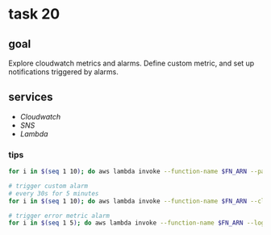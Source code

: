 # task 20

## goal

Explore cloudwatch metrics and alarms. Define custom metric, and set up notifications triggered by alarms.

## services

-   _Cloudwatch_
-   _SNS_
-   _Lambda_

### tips

```bash
for i in $(seq 1 10); do aws lambda invoke --function-name $FN_ARN --payload '{}' --invocation-type Event --no-cli-pager output.json; done

# trigger custom alarm
# every 30s for 5 minutes
for i in $(seq 1 10); do aws lambda invoke --function-name $FN_ARN --cli-binary-format raw-in-base64-out --payload '{"value":999}' --invocation-type Event --no-cli-pager output.json; sleep 30; done

# trigger error metric alarm
for i in $(seq 1 5); do aws lambda invoke --function-name $FN_ARN --log-type Tail --cli-binary-format raw-in-base64-out --payload '{"forceError":true}' --no-cli-pager output.json; done
```
